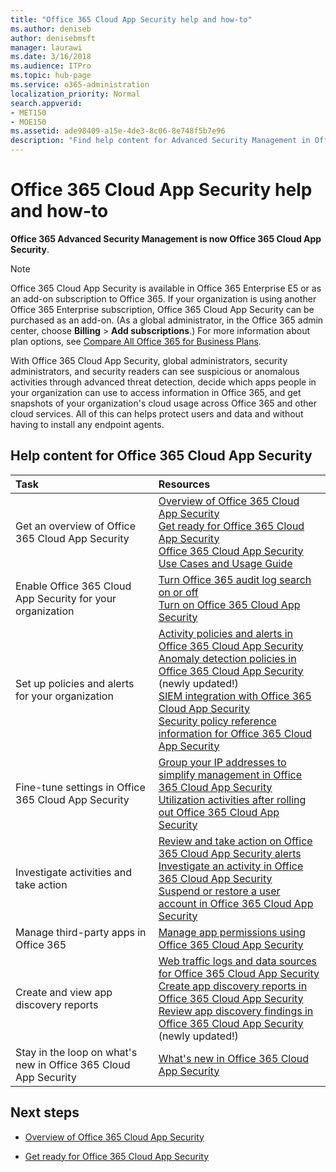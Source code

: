```yaml
---
title: "Office 365 Cloud App Security help and how-to"
ms.author: deniseb
author: denisebmsft
manager: laurawi
ms.date: 3/16/2018
ms.audience: ITPro
ms.topic: hub-page
ms.service: o365-administration
localization_priority: Normal
search.appverid:
- MET150
- MOE150
ms.assetid: ade98409-a15e-4de3-8c06-8e748f5b7e96
description: "Find help content for Advanced Security Management in Office 365, now known as Office 365 Cloud App Security."
---
```


# Office 365 Cloud App Security help and how-to

 **Office 365 Advanced Security Management is now Office 365 Cloud App Security**. 
  
> [!NOTE]
> Office 365 Cloud App Security is available in Office 365 Enterprise E5 or as an add-on subscription to Office 365. If your organization is using another Office 365 Enterprise subscription, Office 365 Cloud App Security can be purchased as an add-on. (As a global administrator, in the Office 365 admin center, choose **Billing** \> **Add subscriptions**.) For more information about plan options, see [Compare All Office 365 for Business Plans](https://go.microsoft.com/fwlink/?linkid=844053). 
  
With Office 365 Cloud App Security, global administrators, security administrators, and security readers can see suspicious or anomalous activities through advanced threat detection, decide which apps people in your organization can use to access information in Office 365, and get snapshots of your organization's cloud usage across Office 365 and other cloud services. All of this can helps protect users and data and without having to install any endpoint agents.
  
## Help content for Office 365 Cloud App Security

|**Task**|**Resources**|
|:-----|:-----|
|Get an overview of Office 365 Cloud App Security  <br/> |[Overview of Office 365 Cloud App Security](office-365-cas-overview.md) <br/> [Get ready for Office 365 Cloud App Security](get-ready-for-office-365-cas.md) <br/> [Office 365 Cloud App Security Use Cases and Usage Guide](https://aka.ms/O365CASGuide) <br/> |
|Enable Office 365 Cloud App Security for your organization  <br/> |[Turn Office 365 audit log search on or off](turn-audit-log-search-on-or-off.md) <br/> [Turn on Office 365 Cloud App Security](turn-on-office-365-cas.md) <br/> |
|Set up policies and alerts for your organization  <br/> |[Activity policies and alerts in Office 365 Cloud App Security](activity-policies-and-alertsc.md) <br/> [Anomaly detection policies in Office 365 Cloud App Security](anomaly-detection-policies-in-ocas.md) (newly updated!)  <br/> [SIEM integration with Office 365 Cloud App Security](integrate-your-siem-server-with-office-365-cas.md) <br/> [Security policy reference information for Office 365 Cloud App Security](security-policy-reference-information-for-ocas.md) <br/> |
|Fine-tune settings in Office 365 Cloud App Security  <br/> |[Group your IP addresses to simplify management in Office 365 Cloud App Security](group-your-ip-addresses-in-ocas.md) <br/> [Utilization activities after rolling out Office 365 Cloud App Security](utilization-activities-for-ocas.md) <br/> |
|Investigate activities and take action  <br/> |[Review and take action on Office 365 Cloud App Security alerts](review-office-365-cas-alerts.md) <br/> [Investigate an activity in Office 365 Cloud App Security](investigate-an-activity-in-office-365-cas.md) <br/> [Suspend or restore a user account in Office 365 Cloud App Security](suspend-or-restore-an-account-in-ocas.md) <br/> |
|Manage third-party apps in Office 365  <br/> |[Manage app permissions using Office 365 Cloud App Security](manage-app-permissions-in-ocas.md) <br/> |
|Create and view app discovery reports  <br/> |[Web traffic logs and data sources for Office 365 Cloud App Security](web-traffic-logs-and-data-sources-for-ocas.md) <br/> [Create app discovery reports in Office 365 Cloud App Security](create-app-discovery-reports-in-ocas.md) <br/> [Review app discovery findings in Office 365 Cloud App Security](review-app-discovery-findings-in-ocas.md) (newly updated!)  <br/> |
|Stay in the loop on what's new in Office 365 Cloud App Security  <br/> |[What's new in Office 365 Cloud App Security](new-in-office-365-cas.md) <br/> |
   
## Next steps

- [Overview of Office 365 Cloud App Security](office-365-cas-overview.md)
    
- [Get ready for Office 365 Cloud App Security](get-ready-for-office-365-cas.md)
    

